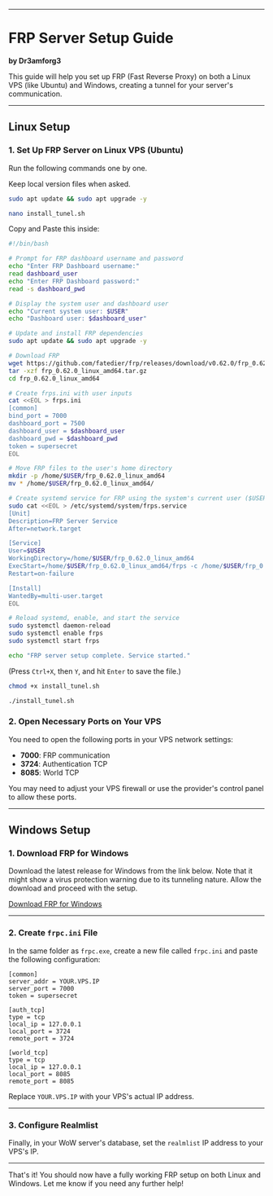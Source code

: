 
---

# FRP Server Setup Guide

**by Dr3amforg3**

This guide will help you set up FRP (Fast Reverse Proxy) on both a Linux VPS (like Ubuntu) and Windows, creating a tunnel for your server's communication.

---

## **Linux Setup**

### 1. **Set Up FRP Server on Linux VPS (Ubuntu)**

Run the following commands one by one.

Keep local version files when asked.



```sh
sudo apt update && sudo apt upgrade -y
```


 
```sh
nano install_tunel.sh
```

Copy and Paste this inside:

```sh
#!/bin/bash

# Prompt for FRP dashboard username and password
echo "Enter FRP Dashboard username:"
read dashboard_user
echo "Enter FRP Dashboard password:"
read -s dashboard_pwd

# Display the system user and dashboard user
echo "Current system user: $USER"
echo "Dashboard user: $dashboard_user"

# Update and install FRP dependencies
sudo apt update && sudo apt upgrade -y

# Download FRP
wget https://github.com/fatedier/frp/releases/download/v0.62.0/frp_0.62.0_linux_amd64.tar.gz
tar -xzf frp_0.62.0_linux_amd64.tar.gz
cd frp_0.62.0_linux_amd64

# Create frps.ini with user inputs
cat <<EOL > frps.ini
[common]
bind_port = 7000
dashboard_port = 7500
dashboard_user = $dashboard_user
dashboard_pwd = $dashboard_pwd
token = supersecret
EOL

# Move FRP files to the user's home directory
mkdir -p /home/$USER/frp_0.62.0_linux_amd64
mv * /home/$USER/frp_0.62.0_linux_amd64/

# Create systemd service for FRP using the system's current user ($USER)
sudo cat <<EOL > /etc/systemd/system/frps.service
[Unit]
Description=FRP Server Service
After=network.target

[Service]
User=$USER
WorkingDirectory=/home/$USER/frp_0.62.0_linux_amd64
ExecStart=/home/$USER/frp_0.62.0_linux_amd64/frps -c /home/$USER/frp_0.62.0_linux_amd64/frps.ini
Restart=on-failure

[Install]
WantedBy=multi-user.target
EOL

# Reload systemd, enable, and start the service
sudo systemctl daemon-reload
sudo systemctl enable frps
sudo systemctl start frps

echo "FRP server setup complete. Service started."

```


(Press `Ctrl+X`, then `Y`, and hit `Enter` to save the file.)


```sh
chmod +x install_tunel.sh
```

```sh
./install_tunel.sh
```


### 2. **Open Necessary Ports on Your VPS**

You need to open the following ports in your VPS network settings:

- **7000**: FRP communication
- **3724**: Authentication TCP
- **8085**: World TCP

You may need to adjust your VPS firewall or use the provider's control panel to allow these ports.

---

## **Windows Setup**

### 1. **Download FRP for Windows**

Download the latest release for Windows from the link below. Note that it might show a virus protection warning due to its tunneling nature. Allow the download and proceed with the setup.

[Download FRP for Windows](https://github.com/fatedier/frp/releases/download/v0.62.0/frp_0.62.0_windows_amd64.zip)

---

### 2. **Create `frpc.ini` File**

In the same folder as `frpc.exe`, create a new file called `frpc.ini` and paste the following configuration:

```
[common]
server_addr = YOUR.VPS.IP
server_port = 7000
token = supersecret

[auth_tcp]
type = tcp
local_ip = 127.0.0.1
local_port = 3724
remote_port = 3724

[world_tcp]
type = tcp
local_ip = 127.0.0.1
local_port = 8085
remote_port = 8085
```

Replace `YOUR.VPS.IP` with your VPS's actual IP address.

---

### 3. **Configure Realmlist**

Finally, in your WoW server's database, set the `realmlist` IP address to your VPS's IP.

---

That's it! You should now have a fully working FRP setup on both Linux and Windows. Let me know if you need any further help!
